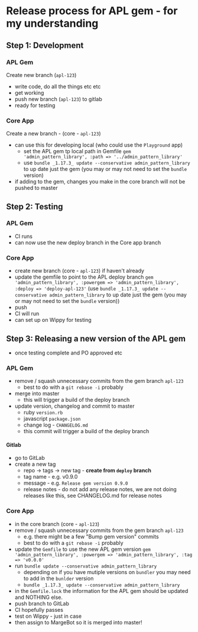 # Release process for APL gem - for my understanding

## Step 1: Development

### APL Gem

Create new branch (`apl-123`)

- write code, do all the things etc etc
- get working
- push new branch (`apl-123`) to gitlab
- ready for testing

### Core App

Create a new branch - (core - `apl-123`)

- can use this for developing local (who could use the `Playground` app)
  - set the APL gem tp local path in Gemfile
  `gem 'admin_pattern_library', :path => '../admin_pattern_library'`
  - use  `bundle _1.17.3_ update --conservative admin_pattern_library` to up date just the gem (you may or may not need to set the `bundle` version)
- if adding to the gem, changes you make in the core branch will not be pushed to master

## Step 2: Testing

### APL Gem

- CI runs
- can now use the new deploy branch in the Core app branch

### Core App

- create new branch (core - `apl-123`) if haven't already
- update the gemfile to point to the APL deploy branch
  `gem 'admin_pattern_library', :powergem => 'admin_pattern_library', :deploy => 'deploy-apl-123'`
  (use  `bundle _1.17.3_ update --conservative admin_pattern_library` to up date just the gem (you may or may not need to set the `bundle` version))
- push
- CI will run
- can set up on Wippy for testing

## Step 3: Releasing a new version of the APL gem

- once testing complete and PO approved etc

### APL Gem

- remove / squash unnecessary commits from the gem branch `apl-123`
  - best to do with a `git rebase -i` probably
  <!-- Note I think this was meant for the core app info -->
- merge into master
  - this will trigger a build of the deploy branch
- update version, changelog and commit to master
  - ruby `version.rb`
  - javascript `package.json`
  - change log - `CHANGELOG.md`
  - this commit will trigger a build of the deploy branch

#### Gitlab

- go to GitLab
- create a new tag
  - repo -> tags -> new tag - **create from `deploy` branch**
  - tag name - e.g. v0.9.0
  - message - e.g. `Release gem version 0.9.0`
  - release notes - do not add any release notes, we are not doing releases like this, see CHANGELOG.md  for release notes

### Core App

- in the core branch (core - `apl-123`)
- remove / squash unnecessary commits from the gem branch `apl-123`
  - e.g. there might be a few "Bump gem version" commits
  - best to do with a `git rebase -i` probably
- update the `Gemfile` to use the new APL gem version
  `gem 'admin_pattern_library', :powergem => 'admin_pattern_library', :tag => 'v0.0.0'`
- run `bundle update --conservative admin_pattern_library`
  - depending on if you have mutiple versions on `bundler` you may need to add in the `bunlder` version
  - `bundle _1.17.3_ update --conservative admin_pattern_library`
- in the `Gemfile.lock` the information for the APL gem should be updated and NOTHING else.
- push branch to GitLab
- CI hopefully passes
- test on Wippy - just in case
- then assign to MargeBot so it is merged into master!
